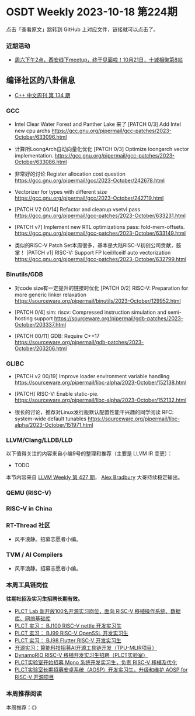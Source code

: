 # OSDT Weekly 2023-10-18 第224期

点击「查看原文」跳转到 GitHub 上对应文件，链接就可以点击了。

### 近期活动

- [周六下午2点，西安线下meetup，终于见面啦！10月21日，十城相聚第8站](https://mp.weixin.qq.com/s/i_4iduc5e87QvyZ8IUHiXg)

## 编译社区的八卦信息

- [C++ 中文周刊 第 134 期](https://mp.weixin.qq.com/s/wo2-RTP8r94dcYYHVabGmQ)

### GCC

- Intel Clear Water Forest and Panther Lake 来了
  [PATCH 0/3] Add Intel new cpu archs
  https://gcc.gnu.org/pipermail/gcc-patches/2023-October/633096.html

- 计算所LoongArch自动向量化优化
  [PATCH 0/3] Optimize loongarch vector implementation.
  https://gcc.gnu.org/pipermail/gcc-patches/2023-October/633086.html

- 非常好的讨论 Register allocation cost question
  https://gcc.gnu.org/pipermail/gcc/2023-October/242678.html

- Vectorizer for types with different size
  https://gcc.gnu.org/pipermail/gcc/2023-October/242719.html

- [PATCH V2 00/14] Refactor and cleanup vsetvl pass
  https://gcc.gnu.org/pipermail/gcc-patches/2023-October/633231.html

- [PATCH v7] Implement new RTL optimizations pass: fold-mem-offsets.
  https://gcc.gnu.org/pipermail/gcc-patches/2023-October/633149.html

- 类似的RISC-V Patch Set本周很多，基本是大陆RISC-V初创公司贡献，鼓掌！
  [PATCH v1] RISC-V: Support FP lceil/lceilf auto vectorization
  https://gcc.gnu.org/pipermail/gcc-patches/2023-October/632799.html

### Binutils/GDB

- 对code size有一定提升的链接时优化
  [PATCH 0/2] RISC-V: Preparation for more generic linker relaxation
  https://sourceware.org/pipermail/binutils/2023-October/129952.html

- [PATCH 0/4] sim: riscv: Compressed instruction simulation and semi-hosting support
  https://sourceware.org/pipermail/gdb-patches/2023-October/203337.html

- [PATCH 00/11] GDB: Require C++17
  https://sourceware.org/pipermail/gdb-patches/2023-October/203206.html

### GLIBC

- [PATCH v2 00/19] Improve loader environment variable handling
  https://sourceware.org/pipermail/libc-alpha/2023-October/152138.html

- [PATCH] RISC-V: Enable static-pie.
  https://sourceware.org/pipermail/libc-alpha/2023-October/152132.html

- 很长的讨论，推荐对Linux发行版默认配置性能干兴趣的同学阅读
  RFC: system-wide default tunables
  https://sourceware.org/pipermail/libc-alpha/2023-October/151971.html

### LLVM/Clang/LLDB/LLD

以下值得关注的内容来自小编9号的整理和推荐（主要是 LLVM IR 变更）：

- TODO

本节内容来自 [LLVM Weekly 第 427 期](http://llvmweekly.org/issue/427)，
[Alex Bradbury](https://www.linkedin.com/in/alex-bradbury/) 大哥持续稳定输出。

### QEMU (RISC-V)

### RISC-V in China

### RT-Thread 社区

- 风平浪静。招募志愿者小编。

### TVM / AI Compilers

- 风平浪静。招募志愿者小编。

### 本周工具链岗位

**往期社招及实习生招聘长期有效。**

- [PLCT Lab 新开放100名开源实习岗位，面向 RISC-V 移植操作系统、数据库、网络基础库](https://mp.weixin.qq.com/s/ebvIxcplB8Jtw18LMoXTTQ)
- [PLCT 实习： BJ100 RISC-V nettle 开发实习生](https://mp.weixin.qq.com/s/GEUKRlxILFpdHQbv-yxWQQ)
- [PLCT 实习： BJ99 RISC-V OpenSSL 开发实习生](https://mp.weixin.qq.com/s/pzy6sbW50r3aLw3Dt36oBQ)
- [PLCT 实习： BJ98 Flutter RISC-V 开发实习生](https://mp.weixin.qq.com/s/gQYT_rhtLE8jGg6WWAztDA)
- [开源实习：算能科技招募AI开源工具链开发（TPU-MLIR项目）](https://mp.weixin.qq.com/s/IBJh0ip4k11PzIMZecsWSw)
- [DynamoRIO RISC-V 移植开发实习生招聘（PLCT实验室）](https://mp.weixin.qq.com/s/J_5TjT6DOqeOXJXQI5VQxw)
- [PLCT实验室开始招募 Mono 系统开发实习生，负责 RISC-V 移植及优化](https://mp.weixin.qq.com/s/whEW7Hay1jIP1tBzIPay1A)
- [PLCT实验室长期招募安卓系统（AOSP）开发实习生，升级和维护 AOSP for RISC-V 开源项目](https://mp.weixin.qq.com/s/dJP2cEB1nex2inR5c-cJog)


### 本周推荐阅读

本周推荐：《》
